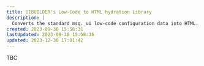```yaml
---
title: UIBUILDER's Low-Code to HTML hydration Library
description: |
  Converts the standard msg._ui low-code configuration data into HTML.
created: 2023-09-30 15:58:31
lastUpdated: 2023-09-30 15:58:36
updated: 2023-12-30 17:01:42
---
```


TBC
